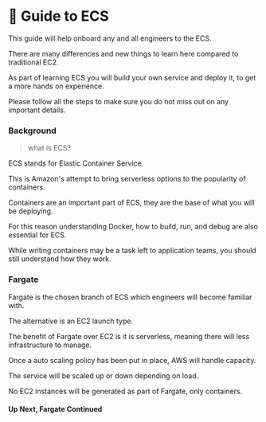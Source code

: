 # 👋 Guide to ECS
This guide will help onboard any and all engineers to the ECS.

There are many differences and new things to learn here compared to traditional EC2.

As part of learning ECS you will build your own service and deploy it, to get a more hands on experience.

Please follow all the steps to make sure you do not miss out on any important details.


### Background
> what is ECS?

ECS stands for Elastic Container Service. 

This is Amazon's attempt to bring serverless options to the popularity of containers.

Containers are an important part of ECS, they are the base of what you will be deploying.

For this reason understanding Docker, how to build, run, and debug are also essential for ECS.

While writing containers may be a task left to application teams, you should still understand how they work.

### Fargate
Fargate is the chosen branch of ECS which engineers will become familiar with.

The alternative is an EC2 launch type. 

The benefit of Fargate over EC2 is it is serverless, meaning there will less infrastructure to manage.

Once a auto scaling policy has been put in place, AWS will handle capacity.

The service will be scaled up or down depending on load.

No EC2 instances will be generated as part of Fargate, only containers.


#### Up Next, Fargate Continued